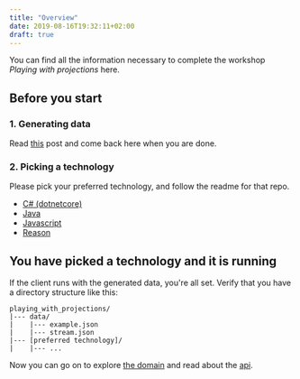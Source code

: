 ```yaml
---
title: "Overview"
date: 2019-08-16T19:32:11+02:00
draft: true
---
```


You can find all the information necessary to complete the workshop *Playing with projections* here.

## Before you start

### 1. Generating data

Read [this](/doc/generating_data) post and come back here when you are done.

### 2. Picking a technology

Please pick your preferred technology, and follow the readme for that repo.

- [C# (dotnetcore)](/csharp)
- [Java](/java)
- [Javascript](/js)
- [Reason](https://github.com/PlayingWithProjections/reason)

## You have picked a technology and it is running

If the client runs with the generated data, you're all set. 
Verify that you have a directory structure like this:

```
playing_with_projections/
|--- data/
|    |--- example.json
|    |--- stream.json
|--- [preferred technology]/
|    |--- ...
```

Now you can go on to explore [the domain](/doc/domain) and read about the [api](/doc/api).
